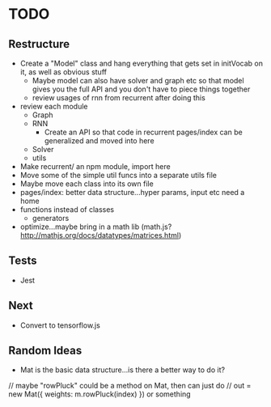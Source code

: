 # TODO

## Restructure

* Create a "Model" class and hang everything that gets set in initVocab on it, as well as obvious stuff
  * Maybe model can also have solver and graph etc so that model gives you the full API and you don't have to piece things together
  * review usages of rnn from recurrent after doing this
* review each module
  * Graph
  * RNN
    * Create an API so that code in recurrent pages/index can be generalized and moved into here
  * Solver
  * utils
* Make recurrent/ an npm module, import here
* Move some of the simple util funcs into a separate utils file
* Maybe move each class into its own file
* pages/index: better data structure...hyper params, input etc need a home
* functions instead of classes
  * generators
* optimize...maybe bring in a math lib (math.js? http://mathjs.org/docs/datatypes/matrices.html)

## Tests

* Jest

## Next

* Convert to tensorflow.js

## Random Ideas

* Mat is the basic data structure...is there a better way to do it?

// maybe "rowPluck" could be a method on Mat, then can just do
// out = new Mat({ weights: m.rowPluck(index) }) or something